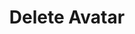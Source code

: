 ---
title: Delete Avatar
excerpt: |-
  Delete avatar for a user.

  Required scopes:
  + **post**
api:
  file: lolzteam-public-api-forum.json
  operationId: Users.Avatar.Delete
deprecated: false
hidden: false
metadata:
  title: ''
  description: ''
  robots: index
next:
  description: ''
---